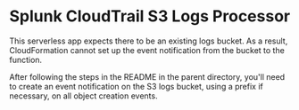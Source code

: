 # Splunk CloudTrail S3 Logs Processor

This serverless app expects there to be an existing logs bucket. As a result, CloudFormation cannot set up the event
notification from the bucket to the function.

After following the steps in the README in the parent directory, you'll need to create an event notification on the S3
logs bucket, using a prefix if necessary, on all object creation events.
 